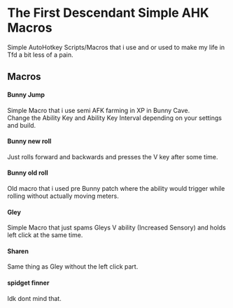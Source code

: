 
# The First Descendant Simple AHK Macros

Simple AutoHotkey Scripts/Macros that i use and or used to make my life in Tfd a bit less of a pain.


## Macros

#### Bunny Jump

Simple Macro that i use semi AFK farming in XP in Bunny Cave.  
Change the Ability Key and Ability Key Interval depending on your settings and build.

#### Bunny new roll

Just rolls forward and backwards and presses the V key after some time.

#### Bunny old roll

Old macro that i used pre Bunny patch where the ability would trigger while rolling without actually moving meters.

#### Gley

Simple Macro that just spams Gleys V ability (Increased Sensory) and holds left click at the same time.

#### Sharen

Same thing as Gley without the left click part.

#### spidget finner

Idk dont mind that.




